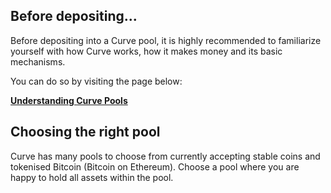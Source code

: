 ## **Before depositing...**

Before depositing into a Curve pool, it is highly recommended to familiarize yourself with how Curve works, how it makes money and its basic mechanisms.

You can do so by visiting the page below:

[**Understanding Curve Pools**](../../lp/overview.md)

## **Choosing the right pool**

Curve has many pools to choose from currently accepting stable coins and tokenised Bitcoin (Bitcoin on Ethereum).  Choose a pool where you are happy to hold all assets within the pool.
